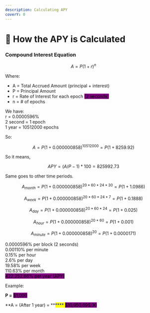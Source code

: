 ```yaml
---
description: Calculating APY
coverY: 0
---
```


# 💸 How the APY is Calculated

### Compound Interest Equation

$$
A = P(1 + r)^n
$$

Where:

* A = Total Accrued Amount (principal + interest)
* P = Principal Amount
* r = Rate of Interest for each epoch <mark style="background-color:purple;">(2 seconds)</mark>
* n = # of epochs

We have:\
r = 0.0000596%\
2 second = 1 epoch\
1 year = 10512000 epochs

So:

$$
A = P(1 + 0.000000858)^{10512000}= P(1+8259.92)
$$

So it means,

$$
APY =(A/P -1)*100 = 825992.73 %
$$

Same goes to other time periods.

$$
A_{month}=P(1+0.000000858)^{20*60*24*30}=P(1+1.0986)
$$

$$
A_{week}=P(1+0.000000858)^{20*60*24*7}=P(1+0.1888)
$$

$$
A_{day}=P(1+0.000000858)^{20*60*24}=P(1+0.025)
$$

$$
A_{hour}=P(1+0.000000858)^{20*60}=P(1+0.001)
$$

$$
A_{minute}=P(1+0.000000858)^{20}=P(1+0.0000171)
$$

0.0000596% per block (2 seconds)\
0.00110% per minute \
0.15% per hour \
2.6% per day \
19.58% per week \
110.63% per month \
<mark style="background-color:purple;">422,252.66% per year (APY)</mark>

Example:&#x20;

**P =** <mark style="background-color:purple;">$1,000</mark>

**A = (After 1 year) = **<mark style="background-color:purple;"><mark style="color:blue;">****<mark style="color:blue;"></mark> <mark style="background-color:purple;"></mark><mark style="background-color:purple;">$10,950,695.00</mark>

